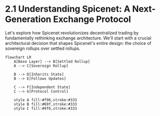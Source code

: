 # 2.1 Understanding Spicenet: A Next-Generation Exchange Protocol

Let's explore how Spicenet revolutionizes decentralized trading by fundamentally rethinking exchange architecture. We'll start with a crucial architectural decision that shapes Spicenet's entire design: the choice of sovereign rollups over settled rollups.



```mermaid
flowchart LR
    A[Base Layer] --> B[Settled Rollup]
    A --> C[Sovereign Rollup]
    
    B --> D[Inherits State]
    B --> E[Follows Updates]
    
    C --> F[Independent State]
    C --> G[Protocol Control]
    
    style A fill:#f96,stroke:#333
    style B fill:#69f,stroke:#333
    style C fill:#9f6,stroke:#333
```

